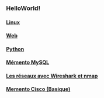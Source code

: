 ### HelloWorld!
#### [Linux](pages/linux.md)
#### [Web](pages/web.md)
#### [Python](pages/python.md)
#### [Mémento MySQL](pages/mysql.md)
#### [Les réseaux avec Wireshark et nmap](pages/network.md)
#### [Memento Cisco (Basique)](pages/cisco.md)
